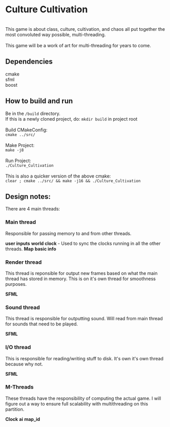 # Culture Cultivation
\
This game is about class, culture, cultivation, and chaos all put together the most convoluted way possible, multi-threading.\
\
This game will be a work of art for multi-threading for years to come.


## Dependencies
cmake\
sfml\
boost
## How to build and run

Be in the `/build` directory.\
If this is a newly cloned project, do: `mkdir build` in project root\
\
Build CMakeConfig:\
`cmake ../src/`\
\
Make Project:\
`make -j8`\
\
Run Project:\
`./Culture_Cultivation`\
\
This is also a quicker version of the above cmake:\
`clear ; cmake ../src/ && make -j16 && ./Culture_Cultivation`

## Design notes:

There are 4 main threads:

### Main thread
Responsible for passing memory to and from other threads.

**user inputs**
**world clock**  - Used to sync the clocks running in all the other threads.
**Map**
**basic info**

### Render thread
This thread is reponsible for output new frames based on what the main thread has stored in memory. This is on it's own thread for smoothness purposes.

**SFML**


### Sound thread
This thread is responsible for outputting sound. Will read from main thread for sounds that need to be played.

**SFML**

### I/O thread
This is responsible for reading/writing stuff to disk. It's own it's own thread because why not.

**SFML**

### M-Threads
These threads have the responsibility of computing the actual game. 
I will figure out a way to ensure full scalability with multithreading on this partition.

**Clock**
**ai**
**map_id**
